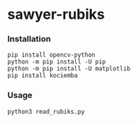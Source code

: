 # sawyer-rubiks
### Installation
```
pip install opencv-python
python -m pip install -U pip
python -m pip install -U matplotlib
pip install kociemba
```

### Usage
```
python3 read_rubiks.py
```
